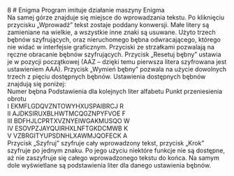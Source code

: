 ﻿8 # Enigma
Program imituje działanie maszyny Enigma  
Na samej górze znajduje się miejsce do wprowadzania tekstu. Po kliknięciu przycisku „Wprowadź” tekst zostaje poddany konwersji. Małe litery są zamieniane na wielkie, a wszystkie inne znaki są usuwane. Użyto trzech bębnów szyfrujących, oraz nieruchomego bębna odwracającego, którego nie widać w interfejsie graficznym. Przyciski ze strzałkami pozwalają na ręczne obracanie bębnów szyfrujących. Przycisk „Resetuj bębny” ustawia je w pozycji początkowej (AAZ – dzięki temu pierwsza litera szyfrowana jest ustawieniem AAA). Przycisk „Wymień bębny” pozwala na użycie dowolnych trzech z pięciu dostępnych bębnów. Ustawienia  dostępnych bębnów znajdują się poniżej:  
Numer bębna	Podstawienia dla kolejnych liter alfabetu	Punkt przeniesienia obrotu  
I	EKMFLGDQVZNTOWYHXUSPAIBRCJ	R  
II	AJDKSIRUXBLHWTMCQGZNPYFVOE	F  
III	BDFHJLCPRTXVZNYEIWGAKMUSQO	W  
IV	ESOVPZJAYQUIRHXLNFTGKDCMWB	K  
V	VZBRGITYUPSDNHLXAWMJQOFECK	A  
Przycisk „Szyfruj” szyfruje cały wprowadzony tekst, przycisk „Krok” szyfruje po jednym znaku. Po jego użyciu niektóre funkcje nie są dostępne, aż nie zaszyfruje się całego wprowadzonego tekstu do końca. Na samym dole wyświetlane są podstawienia liter dla danego ustawienia bębnów.
